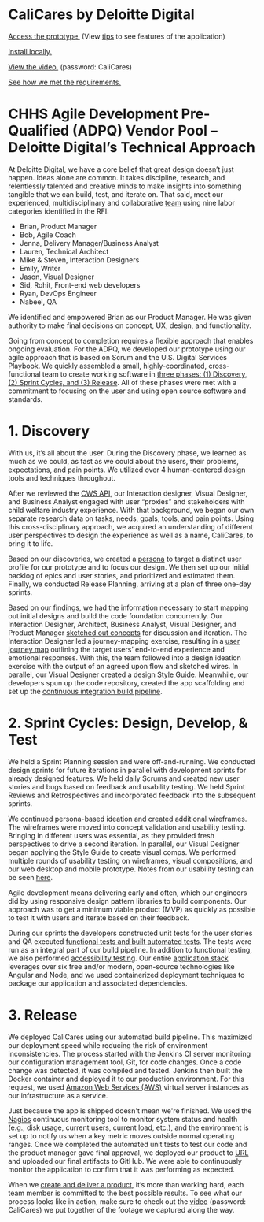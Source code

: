 # CaliCares by Deloitte Digital
[Access the prototype.][calicares] (View [tips][tips] to see features of the application)

[Install locally.][install]

[View the video.][video] (password: CaliCares)

[See how we met the requirements.][matrix]

# CHHS Agile Development Pre-Qualified (ADPQ) Vendor Pool – Deloitte Digital’s Technical Approach
At Deloitte Digital, we have a core belief that great design doesn’t just happen. Ideas alone are common. It takes discipline, research, and relentlessly talented and creative minds to make insights into something tangible that we can build, test, and iterate on. 
That said, meet our experienced, multidisciplinary and collaborative [team][orgchart] using nine labor categories identified in the RFI:

- Brian, Product Manager
- Bob, Agile Coach
- Jenna, Delivery Manager/Business Analyst
- Lauren, Technical Architect
- Mike & Steven, Interaction Designers
- Emily, Writer
- Jason, Visual Designer
- Sid, Rohit, Front-end web developers
- Ryan, DevOps Engineer
- Nabeel, QA

We identified and empowered Brian as our Product Manager. He was given authority to make final decisions on concept, UX, design, and functionality.

Going from concept to completion requires a flexible approach that enables ongoing evaluation. For the ADPQ, we developed our prototype using our agile approach that is based on Scrum and the U.S. Digital Services Playbook. We quickly assembled a small, highly-coordinated, cross-functional team to create working software in [three phases: (1) Discovery, (2) Sprint Cycles, and (3) Release][agile]. All of these phases were met with a commitment to focusing on the user and using open source software and standards.

# 1. Discovery
With us, it’s all about the user. During the Discovery phase, we learned as much as we could, as fast as we could about the users, their problems, expectations, and pain points. We utilized over 4 human-centered design tools and techniques throughout.

After we reviewed the [CWS API][api], our Interaction designer, Visual Designer, and Business Analyst engaged with user “proxies” and stakeholders with child welfare industry experience. With that background, we began our own separate research data on tasks, needs, goals, tools, and pain points. Using this cross-disciplinary approach, we acquired an understanding of different user perspectives to design the experience as well as a name, CaliCares, to bring it to life.

Based on our discoveries, we created a [persona][persona] to target a distinct user profile for our prototype and to focus our design. We then set up our initial backlog of epics and user stories, and prioritized and estimated them. Finally, we conducted Release Planning, arriving at a plan of three one-day sprints. 

Based on our findings, we had the information necessary to start mapping out initial designs and build the code foundation concurrently. Our Interaction Designer, Architect, Business Analyst, Visual Designer, and Product Manager [sketched out concepts][wireframeprocess] for discussion and iteration. The Interaction Designer led a journey-mapping exercise, resulting in a [user journey map][journeymap] outlining the target users’ end-to-end experience and emotional responses. With this, the team followed into a design ideation exercise with the output of an agreed upon flow and sketched wires. In parallel, our Visual Designer created a design [Style Guide][styleguide]. Meanwhile, our developers spun up the code repository, created the app scaffolding and set up the [continuous integration build pipeline][devops].

# 2. Sprint Cycles: Design, Develop, & Test
We held a Sprint Planning session and were off-and-running. We conducted design sprints for future iterations in parallel with development sprints for already designed features. We held daily Scrums and created new user stories and bugs based on feedback and usability testing. We held Sprint Reviews and Retrospectives and incorporated feedback into the subsequent sprints.

We continued persona-based ideation and created additional wireframes. The wireframes were moved into concept validation and usability testing. Bringing in different users was essential, as they provided fresh perspectives to drive a second iteration. In parallel, our Visual Designer began applying the Style Guide to create visual comps. We performed multiple rounds of usability testing on wireframes, visual compositions, and our web desktop and mobile prototype. Notes from our usability testing can be seen [here][usertesting].

Agile development means delivering early and often, which our engineers did by using responsive design pattern libraries to build components. Our approach was to get a minimum viable product (MVP) as quickly as possible to test it with users and iterate based on their feedback.

During our sprints the developers constructed unit tests for the user stories and QA executed [functional tests and built automated tests][scripts]. The tests were run as an integral part of our build pipeline. In addition to functional testing, we also performed [accessibility testing][accessibility]. Our entire [application stack][stack] leverages over six free and/or modern, open-source technologies like Angular and Node, and we used containerized deployment techniques to package our application and associated dependencies.

# 3. Release
We deployed CaliCares using our automated build pipeline. This maximized our deployment speed while reducing the risk of environment inconsistencies. The process started with the Jenkins CI server monitoring our configuration management tool, Git, for code changes. Once a code change was detected, it was compiled and tested. Jenkins then built the Docker container and deployed it to our production environment. For this request, we used [Amazon Web Services (AWS)][devops] virtual server instances as our infrastructure as a service.

Just because the app is shipped doesn't mean we're finished. We used the [Nagios][devops] continuous monitoring tool to monitor system status and health (e.g., disk usage, current users, current load, etc.), and the environment is set up to notify us when a key metric moves outside normal operating ranges.
Once we completed the automated unit tests to test our code and the product manager gave final approval, we deployed our product to [URL][calicares] and uploaded our final artifacts to GitHub. We were able to continuously monitor the application to confirm that it was performing as expected.

When we [create and deliver a product][agile], it’s more than working hard, each team member is committed to the best possible results. To see what our process looks like in action, make sure to check out the [video][video] (password: CaliCares) we put together of the footage we captured along the way.

   [calicares]: <http://calicares.io/>
   [tips]: <https://github.com/DeloitteDigitalDC/CaliCares/blob/master/evidence/CaliCares-Tips.pdf>
   [install]: <https://github.com/DeloitteDigitalDC/CaliCares/blob/master/INSTALL.md>
   [video]: <https://vimeo.com/169863877>
   [matrix]: <https://github.com/DeloitteDigitalDC/CaliCares/blob/master/evidence>
   [orgchart]: <https://github.com/DeloitteDigitalDC/CaliCares/blob/master/evidence/CaliCares-OrgChart.pdf>
   [agile]: <https://github.com/DeloitteDigitalDC/CaliCares/blob/master/evidence/process/CaliCares-AgileProcess.pdf>
   [api]: <https://chhs.data.ca.gov/Facilities-and-Services/Community-Care-Licensing-Foster-Family-Agency-Loca/v9bn-m9p9>
   [persona]: <https://github.com/DeloitteDigitalDC/CaliCares/blob/master/evidence/ux/persona/CaliCares%20-%20User%20Persona%20v2.pdf>
   [wireframeprocess]: <https://github.com/DeloitteDigitalDC/CaliCares/blob/master/evidence/process/CaliCares-WireframeProcess.pdf>
   [wireframe]: <https://github.com/DeloitteDigitalDC/CaliCares/tree/master/evidence/ux/wireframes>
   [journeymap]: <https://github.com/DeloitteDigitalDC/CaliCares/blob/master/evidence/ux/user-journey/CaliCares-JourneyMapv4.pdf>
   [usertesting]: <https://github.com/DeloitteDigitalDC/CaliCares/tree/master/evidence/ux/testing>
   
   [styleguide]: <https://github.com/DeloitteDigitalDC/CaliCares/blob/master/evidence/design/visual-compositions/styleguide/CHHS-Styleguide-V2.pdf>
   [devops]: <https://github.com/DeloitteDigitalDC/CaliCares/blob/master/evidence/CaliCares-DevOps.pdf>
   [stack]: <https://github.com/DeloitteDigitalDC/CaliCares/blob/master/evidence/CaliCares-App.pdf>
   [scripts]: <https://github.com/DeloitteDigitalDC/CaliCares/tree/master/evidence/quality-assurance/scripts>
   [accessibility]: <https://github.com/DeloitteDigitalDC/CaliCares/blob/master/evidence/quality-assurance/accessibility%20testing/CaliCares%20-%20Accessibility%20Testing%20-%20Edit%20General%20Information.png>
   